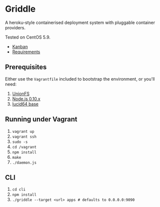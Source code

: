 Griddle
=======

A heroku-style containerised deployment system with pluggable container providers.

Tested on CentOS 5.9.

- [Kanban](http://huboard.com/boffbowsh/griddle-daemon)
- [Requirements](https://docs.google.com/a/globalpersonals.co.uk/document/d/1caV4Knrdb6-ioqgjdnotfk4WeorMoqkseDZHkqugLlA/edit#heading=h.7kg88fazut1n)

Prerequisites
-------------

Either use the `Vagrantfile` included to bootstrap the environment, or you'll need:

1. [UnionFS](http://grangerx.wordpress.com/2010/12/31/using-fuse-unionfs-with-centos-5-5-i686/)
2. [Node.js 0.10.x](http://nodejs.org/)
3. [lucid64 base](http://d1ame58wcmmrml.cloudfront.net/lucid64.tgz)

Running under Vagrant
---------------------

1. `vagrant up`
2. `vagrant ssh`
3. `sudo -s`
4. `cd /vagrant`
5. `npm install`
6. `make`
7. `./daemon.js`

CLI
---

1. `cd cli`
2. `npm install`
3. `./griddle --target <url> apps # defaults to 0.0.0.0:9090`
